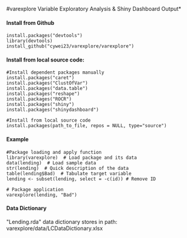 #varexplore
Variable Exploratory Analysis & Shiny Dashboard Output* 

#### Install from Github
```
install.packages("devtools")
library(devtools)
install_github("cywei23/varexplore/varexplore")
```
#### Install from local source code:
```
#Install dependent packages manually
install.packages("caret")
install.packages("ClustOfVar")
install.packages("data.table")
install.packages("reshape")
install.packages("ROCR")
install.packages("shiny")
install.packages("shinydashboard")

#Install from local source code
install.packages(path_to_file, repos = NULL, type="source")
```

#### Example
```eval_rst
#Package loading and apply function
library(varexplore)  # Load package and its data
data(lending)  # Load sample data
str(lending)  # Quick description of the data
table(lending$Bad)  # Tabulate target variable
lending <- subset(lending, select = -c(id)) # Remove ID

# Package application
varexplore(lending, "Bad")
```

#### Data Dictionary
"Lending.rda" data dictionary stores in path: varexplore/data/LCDataDictionary.xlsx

